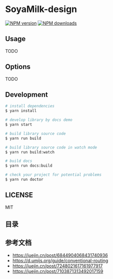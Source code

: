 # SoyaMilk-design

[![NPM version](https://img.shields.io/npm/v/SoyaMilk-design.svg?style=flat)](https://npmjs.org/package/SoyaMilk-design)
[![NPM downloads](http://img.shields.io/npm/dm/SoyaMilk-design.svg?style=flat)](https://npmjs.org/package/SoyaMilk-design)

## Usage

TODO

## Options

TODO

## Development

```bash
# install dependencies
$ yarn install

# develop library by docs demo
$ yarn start

# build library source code
$ yarn run build

# build library source code in watch mode
$ yarn run build:watch

# build docs
$ yarn run docs:build

# check your project for potential problems
$ yarn run doctor
```

## LICENSE

MIT

## 目录

## 参考文档

- https://juejin.cn/post/6844904068431740936
- https://d.umijs.org/guide/conventional-routing
- https://juejin.cn/post/7248021617161977917
- https://juejin.cn/post/7103871313492017159
